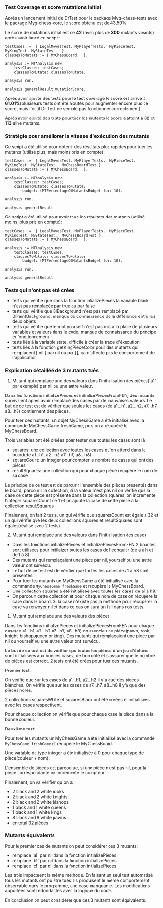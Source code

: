 ### Test Coverage et score mutations initial

Après un lancement initial de DrTest pour le package Myg-chess-tests avec le package Myg-chess-core, le score obtenu est de 43,59%.

Le score de mutations initial est de **42** (avec plus de **300** mutants vivants) après avoir lancé ce script :

```
testCases :=  { LegalMovesTest. MyPlayerTests.  MyPieceTest. MyKingTest. MyStateTest.  }.
classesToMutate := { MyChessBoard.  }.

analysis := MTAnalysis new
    testClasses: testCases;
    classesToMutate: classesToMutate.

analysis run.

analysis generalResult mutationScore.
```

Après avoir ajouté des tests pour le test coverage le score est arrivé à **61.01%**(plusiseurs tests ont été ajoutés pour augmenter encore plus ce score, mais l'outil Dr Test ne semble pas fonctionner correctement).

Après avoir ajouté des tests pour tuer les mutants le score a atteint à **82** et **113** alive mutants.

### Stratégie pour améliorer la vitesse d'exécution des mutants

Ce script a été utilisé pour obtenir des résultats plus rapides pour tuer les mutants (utilisé plus, mais moins pris en compte):

```
testCases :=  { LegalMovesTest. MyPlayerTests.  MyPieceTest. MyKingTest. MyStateTest.  MyChessBoardTest }.
classesToMutate := { MyChessBoard.  }.

analysis := MTAnalysis new
    testClasses: testCases;
    classesToMutate: classesToMutate;
	 	budget: (MTPercentageOfMutantsBudget for: 10).

analysis run.

analysis generalResult.
```

Ce script a été utilisé pour avoir tous les résultats des mutants (utilisé moins, plus pris en compte):

```
testCases :=  { LegalMovesTest. MyPlayerTests.  MyPieceTest. MyKingTest. MyStateTest.  MyChessBoardTest }.
classesToMutate := { MyChessBoard.  }.

analysis := MTAnalysis new
    testClasses: testCases;
    classesToMutate: classesToMutate;
	 	budget: (MTPercentageOfMutantsBudget for: 10).

analysis run.

analysis generalResult.
```

### Tests qui n'ont pas été crées

- tests qui vérifie que dans la fonction intializePieces la variable black n'est pas remplacée par true ou par false
- tests qui vérifie que BlBackground n'est pas remplacé par BlPaintBackground, manque de connaissance de la différence entre les deux objets
- tests qui vérifie que le mot yourself n'est pas mis à la place de plusieurs variables et valeurs dans le code, manque de connaissance du principe et fonctionnement
- tests liés à la variable state, difficile à créer la trace d'éxecution
- tests liés à la fonction getKingPieceColor pour des mutants qui remplacent [ nil ] par nil ou par [], ça n'affecte pas le comportement de l'application

### Explication détailléé de 3 mutants tués

1. Mutant qui remplace une des valeurs dans l'initialisation des pièces('a1' par exemple) par nil ou une autre valeur.

Dans les fonctions initializePieces et initializePiecesFromFEN, des mutants survivaient après avoir remplacé des cases par de mauvaises valeurs. Le but de ce test est de vérifier que seules les cases (de a1...h1, a2...h2, a7...h7, a8...h8) contiennent des pièces.

Pour tuer ces mutants, un objet MyChessGame a été initialisé avec la commande MyChessGame freshGame, puis on a récupéré le MyChessBoard.

Trois variables ont été créées pour tester que toutes les cases sont là:

- squares: une collection avec toutes les cases qu'on attend dans le board(de a1...h1, a2...h2 a7...h7, a8...h8)
- squareCount: un integer pour compter le nombre de cases qui ont des pièces
- resultSquares: une collection qui pour chaque pièce recupère le nom de sa case

Le principe de ce test est de parcurir l'ensemble des pièces presentés dans le board, parcourir la collection, si la valeur n'est pas nil on vérifie que la case de cette pièce est présente dans la collection squares, on incremente l'integer squaresCount de 1 et on ajoute la case de cette pièce à la collection resultSquares.

Finalement, on fait 2 tests, un qui vérifie que squaresCount est égale à 32 et un qui vérifie que les deux collections squares et resultSquares sont égales(réalisé avec 2 tests).

2. Mutant qui remplace une des valeurs dans l'initialisation des cases

- Dans les fonctions initializePieces et initializePiecesFromFEN 2 boucles sont utilisées pour initilaizer toutes les cases de l'echquier (de a à h et de 1 à 8).
- Des mutants qui remplaçaient une pièce par nil, yourself ou une autre valeur ont survécu.
- Le but de ce test est de vérifier que toutes les cases de a1 à h8 sont presentes.
- Pour tuer les mutants un MyChessGame a été initiailisé avec la commande `MyChessGame freshGame` et récupère le MyChessBoard.
- Une collection squares a été initialisée avec toutes les cases de a1 à h8.
- On parcourt cette collection et pour chaque nom de case on récupère la case dans le board. Si la case n'éxiste pas la methode pour récupérer la case va renvoyer nil et dans ce cas on aura un fail dans nos tests.

1. Mutant qui remplace une des valeurs des pièces

Dans les fonctions initializePieces et initializePiecesFromFEN pour chaque case(de a1...h1, a2...h2 a7...h7, a8...h8) on associe une pièce(pawn, rook, knight, bishop,queen or king). Des mutants qui remplaçaient une pièce par nil ou yourself ou une autre valeur ont survécu.

Le but de ce test est de vérifier que toutes les pièces d'un jeu d'échecs sont initialisées aux bonnes cases, de bon côté et s'assurer que le nombre de pièces est correct.
2 tests ont été crées pour tuer ces mutants.

Premier test:

On vérifie que sur les cases de a1...h1, a2...h2 il y'a que des pièces blanches.
On vérifie que sur les cases de a7...h7, a8...h8 il y'a que des pièces nores.

2 collections squaresWhite et squaresBlack ont été créées et initialisées avec les cases respectivent.

Pour chaque collection on vérifie que pour chaque case la pièce dans a la bonne couleur.

Deuxième test:

Pour tuer les mutants un MyChessGame a été initiailisé avec la commande `MyChessGame freshGame` et récupère le MyChessBoard.

Une variable de type integer a été initialisée à 0 pour chaque type de pièce(couleur + nom).

L'ensemble de pièces est parcourue, si une pièce n'est pas nil, pour la pièce correspondante on incremente le compteur.

Finalement, on va vérifier qu'on a:

- 2 black and 2 white rooks
- 2 black and 2 white knights
- 2 black and 2 white bishops
- 1 black and 1 white queens
- 1 black and 1 white kings
- 8 black and 8 white pawns
- en total 32 pièces

### Mutants équivalents

Pour le premier cas de mutants on peut considérer ces 3 mutants:

- remplace 'a1' par nil dans la fonction initializePieces
- remplace 'b1' par nil dans la fonction initializePieces
- remplace 'c1' par nil dans la fonction initializePieces

Les trois impacteent la même methode.
En faisant un seul test automatisé tous les mutants ont pu être tués.
Ils produisent le même comportement observable dans le programme, une case manquante.
Les modifications apportées sont redondantes avec la logique du code.

En conclusion on peut considérer que ces 3 mutants sont équivalents.
